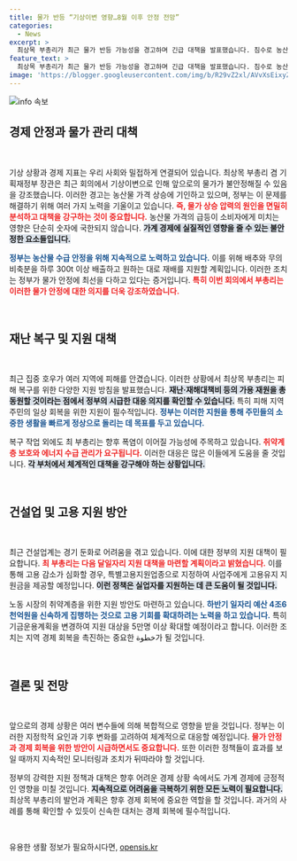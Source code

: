 ```yaml
---
title: 물가 반등 “기상이변 영향…8월 이후 안정 전망”
categories:
  - News
excerpt: >
  최상목 부총리가 최근 물가 반등 가능성을 경고하며 긴급 대책을 발표했습니다. 침수로 농산물 가격이 오르자, 정부는 재난 지원과 일자리 및 취약계층 보호에 나섭니다. 물가 안정과 경제 회복을 위한 총력전이 시작됩니다!
feature_text: >
  최상목 부총리가 최근 물가 반등 가능성을 경고하며 긴급 대책을 발표했습니다. 침수로 농산물 가격이 오르자, 정부는 재난 지원과 일자리 및 취약계층 보호에 나섭니다. 물가 안정과 경제 회복을 위한 총력전이 시작됩니다!
image: 'https://blogger.googleusercontent.com/img/b/R29vZ2xl/AVvXsEixyZcFfHzMRdzZMjFBmAUKJYCLCGyLL1o632UiGVXcaFdKo_bkvkuCioo0uUKlGfBVcT3P84aROyZIXSBEx3Aw5nCQ3pTgDom1WDC4m8eifvWiAmWEEVb4x6G_l8C0QH225ldMjyaFvpxGEBGNO37VmDTDMHGhJPq73UglMfDca1-0aw/s1600/blogspot.png'
---
```


<p><img src="https://blogger.googleusercontent.com/img/b/R29vZ2xl/AVvXsEixyZcFfHzMRdzZMjFBmAUKJYCLCGyLL1o632UiGVXcaFdKo_bkvkuCioo0uUKlGfBVcT3P84aROyZIXSBEx3Aw5nCQ3pTgDom1WDC4m8eifvWiAmWEEVb4x6G_l8C0QH225ldMjyaFvpxGEBGNO37VmDTDMHGhJPq73UglMfDca1-0aw/s1600/blogspot.png" alt="info 속보" /></p>

<h2 data-ke-size="size26">경제 안정과 물가 관리 대책</h2>

<p data-ke-size="size16">&nbsp;</p>

<p>기상 상황과 경제 지표는 우리 사회와 밀접하게 연결되어 있습니다. 최상목 부총리 겸 기획재정부 장관은 최근 회의에서 기상이변으로 인해 앞으로의 물가가 불안정해질 수 있음을 강조했습니다. 이러한 경고는 농산물 가격 상승에 기인하고 있으며, 정부는 이 문제를 해결하기 위해 여러 가지 노력을 기울이고 있습니다. <b><span style="color: #ee2323;">즉, 물가 상승 압력의 원인을 면밀히 분석하고 대책을 강구하는 것이 중요합니다.</span></b> 농산물 가격의 급등이 소비자에게 미치는 영향은 단순히 숫자에 국한되지 않습니다. <b><span style="background-color: #21538527;">가계 경제에 실질적인 영향을 줄 수 있는 불안정한 요소들입니다.</span></b> </p>

<p><b><span style="color: #1a5490;">정부는 농산물 수급 안정을 위해 지속적으로 노력하고 있습니다.</span></b> 이를 위해 배추와 무의 비축분을 하루 300t 이상 배출하고 원하는 대로 재배를 지원할 계획입니다. 이러한 조치는 정부가 물가 안정에 최선을 다하고 있다는 증거입니다. <b><span style="color: #ee2323;">특히 이번 회의에서 부총리는 이러한 물가 안정에 대한 의지를 더욱 강조하였습니다.</span></b> </p>

<p data-ke-size="size16">&nbsp;</p>

<h2 data-ke-size="size26">재난 복구 및 지원 대책</h2>

<p data-ke-size="size16">&nbsp;</p>

<p>최근 집중 호우가 여러 지역에 피해를 안겼습니다. 이러한 상황에서 최상목 부총리는 피해 복구를 위한 다양한 지원 방침을 발표했습니다. <b><span style="background-color: #21538527;">재난·재해대책비 등의 가용 재원을 총동원할 것이라는 점에서 정부의 시급한 대응 의지를 확인할 수 있습니다.</span></b> 특히 피해 지역 주민의 일상 회복을 위한 지원이 필수적입니다. <b><span style="color: #1a5490;">정부는 이러한 지원을 통해 주민들의 소중한 생활을 빠르게 정상으로 돌리는 데 목표를 두고 있습니다.</span></b></p>

<p>복구 작업 외에도 최 부총리는 향후 폭염이 이어질 가능성에 주목하고 있습니다. <b><span style="color: #ee2323;">취약계층 보호와 에너지 수급 관리가 요구됩니다.</span></b> 이러한 대응은 많은 이들에게 도움을 줄 것입니다. <b><span style="background-color: #21538527;">각 부처에서 체계적인 대책을 강구해야 하는 상황입니다.</span></b> </p>

<p data-ke-size="size16">&nbsp;</p>

<h2 data-ke-size="size26">건설업 및 고용 지원 방안</h2>

<p data-ke-size="size16">&nbsp;</p>

<p>최근 건설업계는 경기 둔화로 어려움을 겪고 있습니다. 이에 대한 정부의 지원 대책이 필요합니다. <b><span style="color: #ee2323;">최 부총리는 다음 달일자리 지원 대책을 마련할 계획이라고 밝혔습니다.</span></b> 이를 통해 고용 감소가 심화할 경우, 특별고용지원업종으로 지정하여 사업주에게 고용유지 지원금을 제공할 예정입니다. <b><span style="background-color: #21538527;">이런 정책은 실업자를 지원하는 데 큰 도움이 될 것입니다.</span></b> </p>

<p>노동 시장의 취약계층을 위한 지원 방안도 마련하고 있습니다. <b><span style="color: #1a5490;">하반기 일자리 예산 4조6천억원을 신속하게 집행하는 것으로 고용 기회를 확대하려는 노력을 하고 있습니다.</span></b> 특히 기금운용계획을 변경하여 지원 대상을 5만명 이상 확대할 예정이라고 합니다. 이러한 조치는 지역 경제 회복을 촉진하는 중요한 خطوة가 될 것입니다. </p>

<p data-ke-size="size16">&nbsp;</p>

<h2 data-ke-size="size26">결론 및 전망</h2>

<p data-ke-size="size16">&nbsp;</p>

<p>앞으로의 경제 상황은 여러 변수들에 의해 복합적으로 영향을 받을 것입니다. 정부는 이러한 지정학적 요인과 기후 변화를 고려하여 체계적으로 대응할 예정입니다. <b><span style="color: #ee2323;">물가 안정과 경제 회복을 위한 방안이 시급하면서도 중요합니다.</span></b> 또한 이러한 정책들이 효과를 보일 때까지 지속적인 모니터링과 조치가 뒤따라야 할 것입니다. </p>

<p>정부의 강력한 지원 정책과 대책은 향후 어려운 경제 상황 속에서도 가계 경제에 긍정적인 영향을 미칠 것입니다. <b><span style="background-color: #21538527;">지속적으로 어려움을 극복하기 위한 모든 노력이 필요합니다.</span></b> 최상목 부총리의 발언과 계획은 향후 경제 회복에 중요한 역할을 할 것입니다. 과거의 사례를 통해 확인할 수 있듯이 신속한 대처는 경제 회복에 필수적입니다. </p>

<p data-ke-size="size16">&nbsp;</p>
유용한 생활 정보가 필요하시다면, <a href="https://opensis.kr" rel="dofollow">opensis.kr</a>


